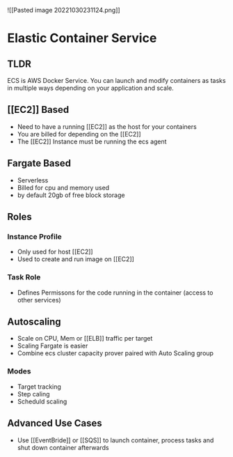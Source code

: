 ![[Pasted image 20221030231124.png]]
# Elastic Container Service

## TLDR
ECS is AWS Docker Service. You can launch and modify containers as tasks in multiple ways depending on your application and scale.

## [[EC2]] Based
- Need to have a running [[EC2]] as the host for your containers
- You are billed for depending on the [[EC2]]
- The [[EC2]] Instance must be running  the ecs agent

## Fargate Based
- Serverless
- Billed for cpu and memory used
- by default 20gb of free block storage

## Roles

### Instance Profile
- Only used for host [[EC2]]
- Used to create and run image on [[EC2]] 

### Task Role
- Defines Permissons for the code running in the container (access to other services)

## Autoscaling
- Scale on CPU, Mem or [[ELB]] traffic per target
- Scaling Fargate is easier
- Combine ecs cluster capacity prover paired with Auto Scaling group

### Modes
- Target tracking
- Step caling
- Scheduld scaling

## Advanced Use Cases
- Use [[EventBride]] or [[SQS]] to launch container, process tasks and shut down container afterwards